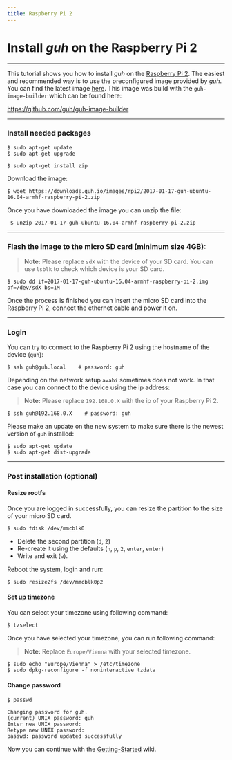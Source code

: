 ```yaml
---
title: Raspberry Pi 2
---
```


# Install *guh* on the Raspberry Pi 2
--------------------------------------------

This tutorial shows you how to install *guh* on the [Raspberry Pi 2](https://www.raspberrypi.org/documentation/hardware/raspberrypi/models/README.md). The easiest and recommended way is to use the preconfigured image provided by *guh*. You can find the latest image [here](https://downloads.guh.io/images/rpi2/2017-01-17-guh-ubuntu-16.04-armhf-raspberry-pi-2.zip). This image was build with the `guh-image-builder` which can be found here:

https://github.com/guh/guh-image-builder

-----------------------------------------------------
### Install needed packages
    
    $ sudo apt-get update
    $ sudo apt-get upgrade
    
    $ sudo apt-get install zip


Download the image:

    $ wget https://downloads.guh.io/images/rpi2/2017-01-17-guh-ubuntu-16.04-armhf-raspberry-pi-2.zip

Once you have downloaded the image you can unzip the file:
   
     $ unzip 2017-01-17-guh-ubuntu-16.04-armhf-raspberry-pi-2.zip


-----------------------------------------------------
### Flash the image to the micro SD card (minimum size 4GB):

> **Note:** Please replace `sdX` with the device of your SD card. You can use `lsblk` to check which device is your SD card. 


    $ sudo dd if=2017-01-17-guh-ubuntu-16.04-armhf-raspberry-pi-2.img of=/dev/sdX bs=1M

Once the process is finished you can insert the micro SD card into the Raspberry Pi 2, connect the ethernet cable and power it on.

-----------------------------------------------------

### Login 
You can try to connect to the Raspberry Pi 2 using the hostname of the device (`guh`):

    $ ssh guh@guh.local    # password: guh

Depending on the network setup `avahi` sometimes does not work. In that case you can connect to the device using the ip address:

> **Note:** Please replace `192.168.0.X` with the ip of your Raspberry Pi 2.

    $ ssh guh@192.168.0.X    # password: guh

Please make an update on the new system to make sure there is the newest version of `guh` installed:

    $ sudo apt-get update
    $ sudo apt-get dist-upgrade


-----------------------------------------------------
### Post installation (optional)

#### Resize rootfs

Once you are logged in successfully, you can resize the partition to the size of your micro SD card.

    $ sudo fdisk /dev/mmcblk0

* Delete the second partition (`d`, `2`) 
* Re-create it using the defaults (`n`, `p`, `2`, `enter`, `enter`) 
* Write and exit (`w`). 

Reboot the system, login and run:

    $ sudo resize2fs /dev/mmcblk0p2

#### Set up timezone

You can select your timezone using following command:

    $ tzselect

Once you have selected your timezone, you can run following command:
> **Note:** Replace `Europe/Vienna` with your selected timezone.

    $ sudo echo "Europe/Vienna" > /etc/timezone
    $ sudo dpkg-reconfigure -f noninteractive tzdata

#### Change password

    $ passwd
  
    Changing password for guh.
    (current) UNIX password: guh
    Enter new UNIX password:
    Retype new UNIX password:
    passwd: password updated successfully


Now you can continue with the [Getting-Started](/documentation/nymea/master/getting-started) wiki.
